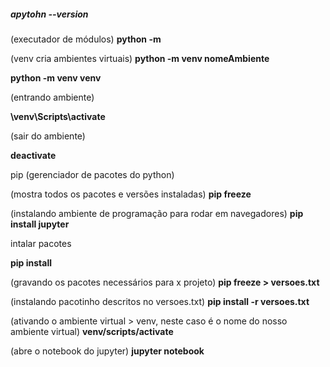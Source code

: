 ##### apytohn --version

(executador de módulos)
**python -m**

(venv cria ambientes virtuais)
**python -m venv nomeAmbiente**

**python -m venv venv**

(entrando ambiente)

**\venv\Scripts\activate**

(sair do ambiente)

**deactivate**

pip (gerenciador de pacotes do python)

(mostra todos os pacotes e versões instaladas)
**pip freeze**

(instalando ambiente de programação para rodar em navegadores)
**pip install jupyter**

intalar pacotes

**pip install**

(gravando os pacotes necessários para x projeto)
**pip freeze > versoes.txt**

(instalando pacotinho descritos no versoes.txt)
**pip install -r versoes.txt**

(ativando o ambiente virtual  > venv, neste caso é o nome do nosso ambiente virtual)
**venv/scripts/activate**


(abre o notebook do jupyter)
**jupyter notebook**


